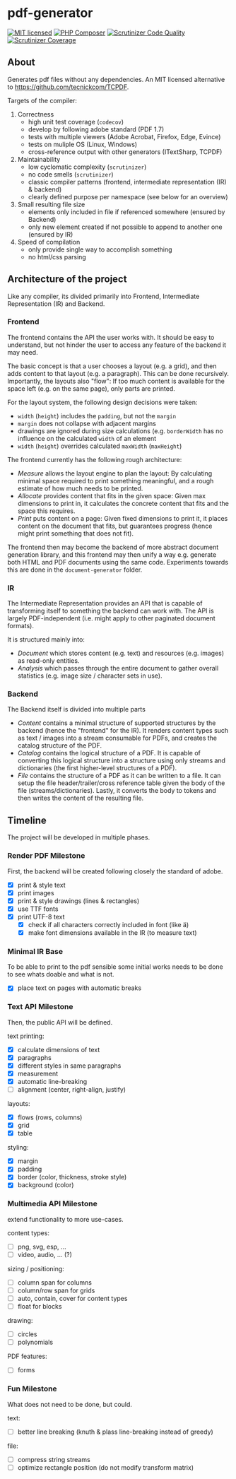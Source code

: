 # pdf-generator

[![MIT licensed](https://img.shields.io/badge/license-MIT-blue.svg)](./LICENSE)
[![PHP Composer](https://github.com/famoser/pdf-generator/actions/workflows/php.yml/badge.svg)](https://github.com/famoser/pdf-generator/actions/workflows/php.yml)
[![Scrutinizer Code Quality](https://scrutinizer-ci.com/g/famoser/pdf-generator/badges/quality-score.png?b=main)](https://scrutinizer-ci.com/g/famoser/pdf-generator/?branch=main)
[![Scrutinizer Coverage](https://scrutinizer-ci.com/g/famoser/pdf-generator/badges/coverage.png?b=main)](https://scrutinizer-ci.com/g/famoser/pdf-generator/?branch=main)

## About

Generates pdf files without any dependencies. An MIT licensed alternative to https://github.com/tecnickcom/TCPDF.

Targets of the compiler:

1. Correctness
    - high unit test coverage (`codecov`)
    - develop by following adobe standard (PDF 1.7)
    - tests with multiple viewers (Adobe Acrobat, Firefox, Edge, Evince)
    - tests on muliple OS (Linux, Windows)
    - cross-reference output with other generators (ITextSharp, TCPDF)
2. Maintainability
    - low cyclomatic complexity (`scrutinizer`)
    - no code smells (`scrutinizer`)
    - classic compiler patterns (frontend, intermediate representation (IR) & backend)
    - clearly defined purpose per namespace (see below for an overview)
3. Small resulting file size
    - elements only included in file if referenced somewhere (ensured by Backend)
    - only new element created if not possible to append to another one (ensured by IR)
4. Speed of compilation
    - only provide single way to accomplish something
    - no html/css parsing

## Architecture of the project

Like any compiler, its divided primarily into Frontend, Intermediate Representation (IR) and Backend.

### Frontend

The frontend contains the API the user works with. It should be easy to understand,
but not hinder the user to access any feature of the backend it may need.

The basic concept is that a user chooses a layout (e.g. a grid), and then adds content to that layout (e.g. a
paragraph). This can be done recursively. Importantly, the layouts also "flow": If too much content is available for the
space left (e.g. on the same page), only parts are printed.

For the layout system, the following design decisions were taken:

- `width` (`height`) includes the `padding`, but not the `margin`
- `margin` does not collapse with adjacent margins
- drawings are ignored during size calculations (e.g. `borderWidth` has no influence on the calculated `width` of an
  element
- `width` (`height`) overrides calculated `maxWidth` (`maxHeight`)

The frontend currently has the following rough architecture:

- *Measure* allows the layout engine to plan the layout: By calculating minimal space required to print something
  meaningful, and a rough estimate of how much needs to be printed.
- *Allocate* provides content that fits in the given space: Given max dimensions to print in, it calculates the concrete
  content that fits and the space this requires.
- *Print* puts content on a page: Given fixed dimensions to print it, it places content on the document that fits, but
  guarantees progress (hence might print something that does not fit).

The frontend then may become the backend of more abstract document generation library, and this frontend may then unify
a way e.g. generate both HTML and PDF documents using the same code. Experiments towards this are done in
the `document-generator` folder.

### IR

The Intermediate Representation provides an API that is capable of transforming itself to something the backend can work
with. The API is largely PDF-independent (i.e. might apply to other paginated document formats).

It is structured mainly into:

- *Document* which stores content (e.g. text) and resources (e.g. images) as read-only entities.
- *Analysis* which passes through the entire document to gather overall statistics (e.g. image size / character sets in
  use).

### Backend

The Backend itself is divided into multiple parts

- *Content* contains a minimal structure of supported structures by the backend (hence the "frontend" for the IR). It
  renders content types such as text / images into a stream consumable for PDFs, and creates the catalog structure of
  the PDF.
- *Catalog* contains the logical structure of a PDF. It is capable of converting this logical structure into a structure
  using only streams and dictionaries (the first higher-level structures of a PDF).
- *File* contains the structure of a PDF as it can be written to a file. It can setup the file header/trailer/cross
  reference table given the body of the file (streams/dictionaries). Lastly, it converts the body to tokens and then
  writes the content of the resulting file.

## Timeline

The project will be developed in multiple phases.

### Render PDF Milestone

First, the backend will be created following closely the standard of adobe.

- [x] print & style text
- [x] print images
- [x] print & style drawings (lines & rectangles)
- [x] use TTF fonts
- [x] print UTF-8 text
    - [x] check if all characters correctly included in font (like ä)
    - [x] make font dimensions available in the IR (to measure text)

### Minimal IR Base

To be able to print to the pdf sensible some initial works needs to be done to see whats doable and what is not.

- [x] place text on pages with automatic breaks

### Text API Milestone

Then, the public API will be defined.

text printing:

- [x] calculate dimensions of text
- [x] paragraphs
- [x] different styles in same paragraphs
- [x] measurement
- [x] automatic line-breaking
- [ ] alignment (center, right-align, justify)

layouts:

- [x] flows (rows, columns)
- [x] grid
- [x] table

styling:

- [x] margin
- [x] padding
- [x] border (color, thickness, stroke style)
- [x] background (color)

### Multimedia API Milestone

extend functionality to more use-cases.

content types:

- [ ] png, svg, esp, ...
- [ ] video, audio, ... (?)

sizing / positioning:

- [ ] column span for columns
- [ ] column/row span for grids
- [ ] auto, contain, cover for content types
- [ ] float for blocks

drawing:

- [ ] circles
- [ ] polynomials

PDF features:

- [ ] forms

### Fun Milestone

What does not need to be done, but could.

text:

- [ ] better line breaking (knuth & plass line-breaking instead of greedy)

file:

- [ ] compress string streams
- [ ] optimize rectangle position (do not modify transform matrix)
